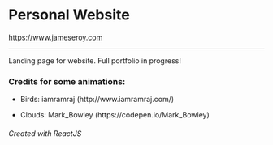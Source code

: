 <h1>Personal Website</h1>
<a href="https://www.jameseroy.com">https://www.jameseroy.com</a>
<hr/>
<p>Landing page for website. Full portfolio in progress!</p>

<h3>Credits for some animations:</h3>
<ul>
  <li>
    <p>Birds: iamramraj (http://www.iamramraj.com/)</p>
  </li>
  <li>
    <p>Clouds: Mark_Bowley (https://codepen.io/Mark_Bowley)</p>
  </li>
</ul>

<h6>Created with ReactJS</h6>
